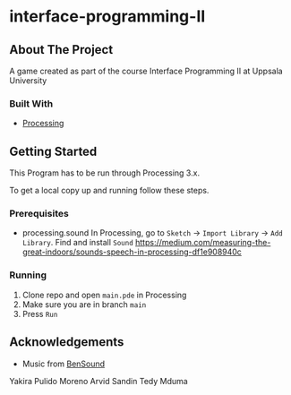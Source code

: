 # interface-programming-II

<!-- ABOUT THE PROJECT -->
## About The Project

A game created as part of the course Interface Programming II at Uppsala University

### Built With
* [Processing](https://processing.org/)

<!-- GETTING STARTED -->
## Getting Started

This Program has to be run through Processing 3.x. 

To get a local copy up and running follow these steps.

### Prerequisites

* processing.sound
In Processing, go to `Sketch` -> `Import Library` -> `Add Library`. Find and install `Sound`
https://medium.com/measuring-the-great-indoors/sounds-speech-in-processing-df1e908940c

### Running

1. Clone repo and open `main.pde` in Processing
2. Make sure you are in branch `main`
3. Press `Run`

<!-- ACKNOWLEDGEMENTS -->
## Acknowledgements
* Music from [BenSound](https://www.bensound.com)

<!-- GROUP MEMBERS -->
Yakira Pulido Moreno
Arvid Sandin
Tedy Mduma
